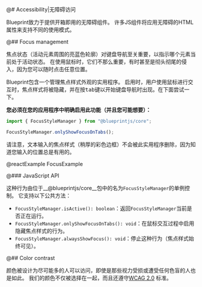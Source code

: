 @# Accessibility|无障碍访问

Blueprint致力于提供开箱即用的无障碍组件。 许多JS组件将应用无障碍的HTML属性来支持不同的使用模式。

@## Focus management

焦点状态（活动元素周围的亮蓝色轮廓）对键盘导航至关重要，以指示哪个元素当前处于活动状态。 在使用鼠标时，它们不那么重要，有时甚至是彻头彻尾的侵入，因为您可以随时点击任意位置。

Blueprint包含一个管理焦点样式外观的实用程序。 启用时，用户使用鼠标进行交互时，焦点样式将被隐藏，并在按<kbd class="pt-key">tab</kbd>键以开始键盘导航时出现。在下面尝试一下。

**您必须在您的应用程序中明确启用此功能（并且您可能想要）：**

```ts
import { FocusStyleManager } from "@blueprintjs/core";

FocusStyleManager.onlyShowFocusOnTabs();
```

请注意，文本输入的焦点样式（稍厚的彩色边框）不会被此实用程序删除，因为知道您输入的位置总是有用的。

@reactExample FocusExample

@### JavaScript API

这种行为由位于__@blueprintjs/core__包中的名为`FocusStyleManager`的单例控制。 它支持以下公共方法：

- `FocusStyleManager.isActive(): boolean`：返回`FocusStyleManager`当前是否正在运行。
- `FocusStyleManager.onlyShowFocusOnTabs(): void`：在鼠标交互过程中启用隐藏焦点样式的行为。
- `FocusStyleManager.alwaysShowFocus(): void`：停止这种行为（焦点样式始终可见）。

@## Color contrast

颜色被设计为尽可能多的人可以访问，即使是那些视力受损或遭受任何色盲的人也是如此。 我们的颜色不仅被选择在一起，而且还遵守[WCAG 2.0](https://www.w3.org/TR/WCAG20/) 标准。
